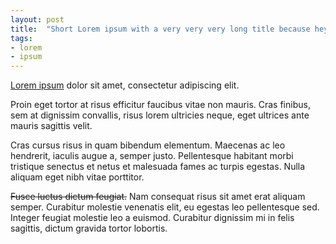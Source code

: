 ```yaml
---
layout: post
title:  "Short Lorem ipsum with a very very very long title because hey why not after all, right?"
tags:
- lorem
- ipsum
---
```

[Lorem ipsum](https://en.wikipedia.org/wiki/Lorem_ipsum) dolor sit amet, consectetur adipiscing elit.

Proin eget tortor at risus efficitur faucibus vitae non mauris. Cras finibus, sem at dignissim convallis, risus lorem ultricies neque, eget ultrices ante mauris sagittis velit.

Cras cursus risus in quam bibendum elementum. Maecenas ac leo hendrerit, iaculis augue a, semper justo. Pellentesque habitant morbi tristique senectus et netus et malesuada fames ac turpis egestas. Nulla aliquam eget nibh vitae porttitor.

~~Fusce luctus dictum feugiat.~~ Nam consequat risus sit amet erat aliquam semper. Curabitur molestie venenatis elit, eu egestas leo pellentesque sed. Integer feugiat molestie leo a euismod. Curabitur dignissim mi in felis sagittis, dictum gravida tortor lobortis.